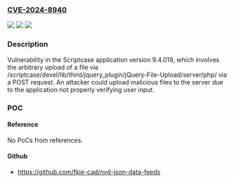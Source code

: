 ### [CVE-2024-8940](https://cve.mitre.org/cgi-bin/cvename.cgi?name=CVE-2024-8940)
![](https://img.shields.io/static/v1?label=Product&message=Scriptcase&color=blue)
![](https://img.shields.io/static/v1?label=Version&message=%3D%209.4.019%20&color=brighgreen)
![](https://img.shields.io/static/v1?label=Vulnerability&message=CWE-434%20Unrestricted%20Upload%20of%20File%20with%20Dangerous%20Type&color=brighgreen)

### Description

Vulnerability in the Scriptcase application version 9.4.019, which involves the arbitrary upload of a file via /scriptcase/devel/lib/third/jquery_plugin/jQuery-File-Upload/server/php/ via a POST request. An attacker could upload malicious files to the server due to the application not properly verifying user input.

### POC

#### Reference
No PoCs from references.

#### Github
- https://github.com/fkie-cad/nvd-json-data-feeds

